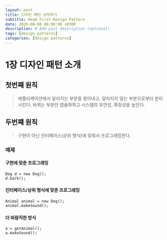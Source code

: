 ```yaml
---
layout: post
title: 디자인 패턴 공부하기
subtitle: Head First Design Pattern
date: 2020-06-08 00:00:00 +0300
description: # Add post description (optional)
tags: [design patterns]
categories: [design patterns]
---
```


# 1장 디자인 패턴 소개

## 첫번째 원칙

> 애플리케이션에서 달라지는 부분을 찾아내고, 달라지지 않는 부분으로부터 분리시킨다. 바뀌는 부분만 캡슐화하고 시스템의 유연성, 확장성을 높인다.  

## 두번쨰 원칙

>구현이 아닌 인터페이스(상위 형식)에 맞춰서 프로그래밍한다.  

### 예제

#### 구현에 맞춘 프로그래밍
```
Dog d = new Dog();
d.bark();
```

#### 인터페이스/상위 형식에 맞춘 프로그래밍 
```
Animal animal = new Dog();
animal.makeSound();
```

#### 더 바람직한 방식
```
a = getAnimal();
a.makeSound();
```